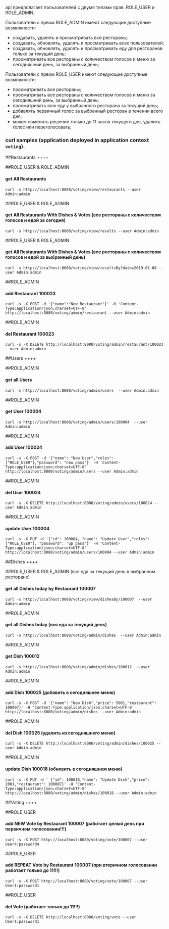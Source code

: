 api предполагает пользователей с двумя типами прав: ROLE_USER и ROLE_ADMIN;

Пользователи с првом ROLE_ADMIN имеют следующие доступные возможности:
- создавать, удалять и просматривать все рестораны;
- создавать, обновлять, удалять и просматривать всех пользователей;
- создавать, обновлять, удалять и просматривать еду для ресторанов только за текущий день;
- просматривать все рестораны с количеством голосов и меню за сегодняшний день, за выбранный день; 

Пользователи с првом ROLE_USER имеют следующие доступные возможности:
- просматривать все рестораны;
- просматривать все рестораны с количеством голосов и меню за сегодняшний день, за выбранный день;
- просматривать всю еду у выбранного ресторана за текущий день;
- добавлять первичный голос за выбранный ресторан в течении всего дня;
- может изменить решение только до 11 часов текущего дня, удалить голос или переголосовать;

### curl samples (application deployed in application context `voting`).

##Restaurants ++++

##ROLE_USER & ROLE_ADMIN
#### get All Restaurants 
`curl -s http://localhost:8080/voting/view/restaurants --user Admin:admin`

##ROLE_USER & ROLE_ADMIN
#### get All Restaurants With Dishes & Votes (все рестораны с количеством голосов и едой за сегодня)
`curl -s http://localhost:8080/voting/view/results --user Admin:admin`

##ROLE_USER & ROLE_ADMIN
#### get All Restaurants With Dishes & Votes (все рестораны с количеством голосов и едой за выбранный день)
`curl -s http://localhost:8080/voting/view/resultsBy?date=2019-01-08 --user Admin:admin`

##ROLE_ADMIN
#### add Restaurant 100023
`curl -s -X POST -d '{"name":"New Restaurant"}' -H 'Content-Type:application/json;charset=UTF-8' http://localhost:8080/voting/admin/restaurant --user Admin:admin`

##ROLE_ADMIN
#### del Restaurant 100023
`curl -s -X DELETE http://localhost:8080/voting/admin/restaurant/100023 --user Admin:admin`

##Users       ++++

##ROLE_ADMIN
#### get all Users
`curl -s http://localhost:8080/voting/admin/users  --user Admin:admin`

##ROLE_ADMIN
#### get User 100004
`curl -s http://localhost:8080/voting/admin/users/100004  --user Admin:admin`

##ROLE_ADMIN
#### add User 100024
`curl -s -X POST -d '{"name": "New User","roles": ["ROLE_USER"],"password": "new pass"}' -H 'Content-Type:application/json;charset=UTF-8' http://localhost:8080/voting/admin/users --user Admin:admin`

##ROLE_ADMIN
#### del User 100024
`curl -s -X DELETE http://localhost:8080/voting/admin/users/100024 --user Admin:admin`

##ROLE_ADMIN
#### update User 100004
`curl -s -X PUT -d '{"id": 100004, "name": "Update User","roles": ["ROLE_USER"], "password": "up pass"}' -H 'Content-Type:application/json;charset=UTF-8' http://localhost:8080/voting/admin/users/100004 --user Admin:admin`

##Dishes      ++++

##ROLE_USER & ROLE_ADMIN (вся еда за текущий день в выбранном ресторане)
#### get all Dishes today by Restaurant 100007
`curl -s http://localhost:8080/voting/view/dishesBy/100007  --user Admin:admin`

##ROLE_ADMIN
#### get all Dishes today (вся еда за текущий день)
`curl -s http://localhost:8080/voting/admin/dishes  --user Admin:admin`

##ROLE_ADMIN
#### get Dish 100012
`curl -s http://localhost:8080/voting/admin/dishes/100012  --user Admin:admin`

##ROLE_ADMIN
#### add Dish 100025 (добавить в сегодняшнее меню)
`curl -s -X POST -d '{"name": "New Dish","price": 5001,"restaurant": 100007}' -H 'Content-Type:application/json;charset=UTF-8' http://localhost:8080/voting/admin/dishes --user Admin:admin`

##ROLE_ADMIN
#### del Dish 100025 (удалить из сегодняшнего меню)
`curl -s -X DELETE http://localhost:8080/voting/admin/dishes/100025 --user Admin:admin`

##ROLE_ADMIN
#### update Dish 100018 (обновить в сегодняшнем меню)
`curl -s -X PUT -d ' {"id": 100018,"name": "Update Dish","price": 2001,"restaurant": 100007}' -H 'Content-Type:application/json;charset=UTF-8' http://localhost:8080/voting/admin/dishes/100018 --user Admin:admin`

##Voting      ++++

##ROLE_USER
#### add NEW Vote by Restaurant 100007 (работает целый день при первичном голосовании!!!)
`curl -s -X POST http://localhost:8080/voting/vote/100007 --user User4:password4`

##ROLE_USER
#### add REPEAT Vote by Restaurant 100007 (при вторичном голосовании работает только до 11!!!)
`curl -s -X POST http://localhost:8080/voting/vote/100007 --user User1:password1`

##ROLE_USER
#### del Vote (работает только до 11!!!)
`curl -s -X DELETE http://localhost:8080/voting/vote --user User1:password1`